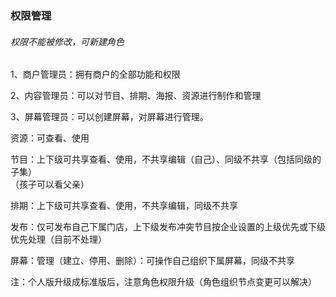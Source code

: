 ### 权限管理
###### 权限不能被修改，可新建角色


1、商户管理员：拥有商户的全部功能和权限   

2、内容管理员：可以对节目、排期、海报、资源进行制作和管理   

3、屏幕管理员：可以创建屏幕，对屏幕进行管理。

资源：可查看、使用    

节目：上下级可共享查看、使用，不共享编辑（自己）、同级不共享（包括同级的子集）       
（孩子可以看父亲）

 排期：上下级可共享查看、使用，不共享编辑，同级不共享     

发布：仅可发布自己下属门店，上下级发布冲突节目按企业设置的上级优先或下级优先处理（目前不处理）   

屏幕：管理（建立、停用、删除）：可操作自己组织下属屏幕，同级不共享

注：个人版升级成标准版后，注意角色权限升级（角色组织节点变更可以解决）

